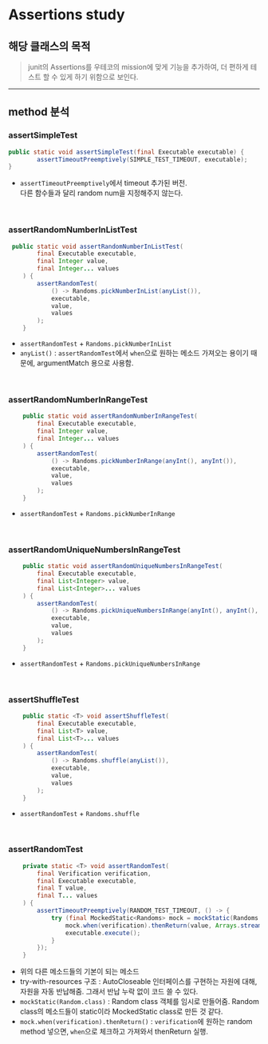 # Assertions study

## 해당 클래스의 목적
> junit의 Assertions를 우테코의 mission에 맞게 기능을 추가하여, 더 편하게 테스트 할 수 있게 하기 위함으로 보인다.

----------
## method 분석
### assertSimpleTest
```java
public static void assertSimpleTest(final Executable executable) {
        assertTimeoutPreemptively(SIMPLE_TEST_TIMEOUT, executable);
}
```
- `assertTimeoutPreemptively`에서 timeout 추가된 버전.  
다른 함수들과 달리 random num을 지정해주지 않는다.  

<br>

### assertRandomNumberInListTest
```java
 public static void assertRandomNumberInListTest(
        final Executable executable,
        final Integer value,
        final Integer... values
    ) {
        assertRandomTest(
            () -> Randoms.pickNumberInList(anyList()),
            executable,
            value,
            values
        );
    }
```
- `assertRandomTest` + `Randoms.pickNumberInList`
- `anyList()` : `assertRandomTest`에서 `when`으로 원하는 메소드 가져오는 용이기 때문에, argumentMatch 용으로 사용함.

<br>

### assertRandomNumberInRangeTest
```java
    public static void assertRandomNumberInRangeTest(
        final Executable executable,
        final Integer value,
        final Integer... values
    ) {
        assertRandomTest(
            () -> Randoms.pickNumberInRange(anyInt(), anyInt()),
            executable,
            value,
            values
        );
    }
```
- `assertRandomTest` + `Randoms.pickNumberInRange`

<br>

### assertRandomUniqueNumbersInRangeTest
```java
    public static void assertRandomUniqueNumbersInRangeTest(
        final Executable executable,
        final List<Integer> value,
        final List<Integer>... values
    ) {
        assertRandomTest(
            () -> Randoms.pickUniqueNumbersInRange(anyInt(), anyInt(), anyInt()),
            executable,
            value,
            values
        );
    }
```
- `assertRandomTest` + `Randoms.pickUniqueNumbersInRange`

<br>

### assertShuffleTest
```java
    public static <T> void assertShuffleTest(
        final Executable executable,
        final List<T> value,
        final List<T>... values
    ) {
        assertRandomTest(
            () -> Randoms.shuffle(anyList()),
            executable,
            value,
            values
        );
    }
```
- `assertRandomTest` + `Randoms.shuffle`

<br>

### assertRandomTest
```java
    private static <T> void assertRandomTest(
        final Verification verification,
        final Executable executable,
        final T value,
        final T... values
    ) {
        assertTimeoutPreemptively(RANDOM_TEST_TIMEOUT, () -> {
            try (final MockedStatic<Randoms> mock = mockStatic(Randoms.class)) {
                mock.when(verification).thenReturn(value, Arrays.stream(values).toArray());
                executable.execute();
            }
        });
    }
```
- 위의 다른 메소드들의 기본이 되는 메소드
- try-with-resources 구조 : AutoCloseable 인터페이스를 구현하는 자원에 대해, 자원을 자동 반납해줌.
그래서 반납 누락 없이 코드 쓸 수 있다.
- `mockStatic(Random.class)` : Random class 객체를 임시로 만들어줌. Random class의 메소드들이 static이라 MockedStatic class로 만든 것 같다.
- `mock.when(verification).thenReturn()` : `verification`에 원하는 random method 넣으면, `when`으로 체크하고 가져와서 thenReturn 실행.
